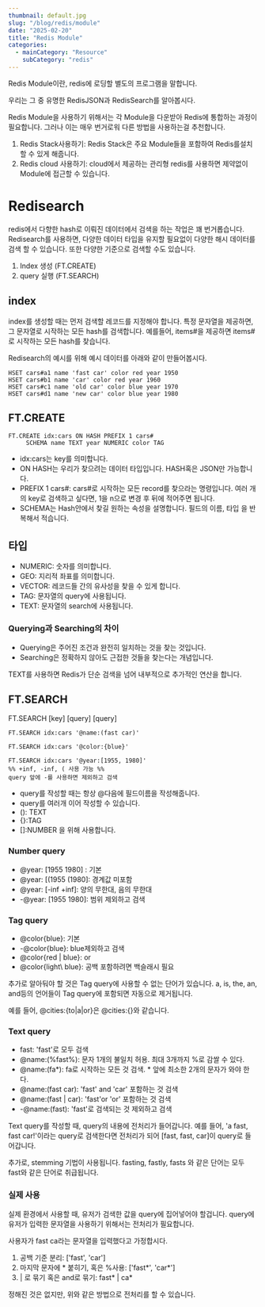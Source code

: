```yaml
---
thumbnail: default.jpg
slug: "/blog/redis/module"
date: "2025-02-20"
title: "Redis Module"
categories:
  - mainCategory: "Resource"
    subCategory: "redis"
---
```


Redis Module이란, redis에 로딩할 별도의 프로그램을 말합니다.

우리는 그 중 유명한 RedisJSON과 RedisSearch를 알아봅시다.

Redis Module을 사용하기 위해서는 각 Module을 다운받아 Redis에 통합하는 과정이 필요합니다.
그러나 이는 매우 번거로워 다른 방법을 사용하는걸 추천합니다.

1. Redis Stack사용하기: Redis Stack은 주요 Module들을 포함하여 Redis를설치할 수 있게 해줍니다.
2. Redis cloud 사용하기: cloud에서 제공하는 관리형 redis를 사용하면 제약없이 Module에 접근할 수 있습니다.

# Redisearch

redis에서 다향한 hash로 이뤄진 데이터에서 검색을 하는 작업은 꽤 번거롭습니다.
Redisearch를 사용하면, 다양한 데이터 타입을 유지할 필요없이 다양한 해시 데이터를 검색 할 수 있습니다. 또한 다양한 기준으로 검색할 수도 있습니다.

1. Index 생성 (FT.CREATE)
2. query 실행 (FT.SEARCH)

## index
index를 생성할 때는 먼저 검색할 레코드를 지정해야 합니다.
특정 문자열을 제공하면, 그 문자열로 시작하는 모든 hash를 검색합니다.
예를들어, items#을 제공하면 items#로 시작하는 모든 hash를 찾습니다. 

Redisearch의 예시를 위해 예시 데이터를 아래와 같이 만들어봅시다.
```redis
HSET cars#a1 name 'fast car' color red year 1950
HSET cars#b1 name 'car' color red year 1960
HSET cars#c1 name 'old car' color blue year 1970
HSET cars#d1 name 'new car' color blue year 1980
```
## FT.CREATE
```
FT.CREATE idx:cars ON HASH PREFIX 1 cars#
	 SCHEMA name TEXT year NUMERIC color TAG
```
- idx:cars는 key를 의미합니다.
- ON HASH는 우리가 찾으려는 데이터 타입입니다. HASH혹은 JSON만 가능합니다.
- PREFIX 1 cars#: cars#로 시작하는 모든 record를 찾으라는 명령입니다. 여러 개의 key로 검색하고 싶다면, 1을 n으로 변경 후 뒤에 적어주면 됩니다.
- SCHEMA는 Hash안에서 찾길 원하는 속성을 설명합니다. 필드의 이름, 타입 을 반복해서 적습니다.

## 타입
- NUMERIC: 숫자를 의미합니다.
- GEO: 지리적 좌표를 의미합니다.
- VECTOR: 레코드들 간의 유사성을 찾을 수 있게 합니다.
- TAG: 문자열의 query에 사용됩니다.
- TEXT: 문자열의 search에 사용됩니다.
### Querying과 Searching의 차이

- Querying은 주어진 조건과 완전히 일치하는 것을 찾는 것입니다.
- Searching은 정확하지 않아도 근접한 것들을 찾는다는 개념입니다.

TEXT를 사용하면 Redis가 단순 검색을 넘어 내부적으로 추가적인 연산을 합니다.

## FT.SEARCH

FT.SEARCH \[key] \[query] \[query]
```
FT.SEARCH idx:cars '@name:(fast car)'
```
```
FT.SEARCH idx:cars '@color:{blue}'
```
```
FT.SEARCH idx:cars '@year:[1955, 1980]'
%% +inf, -inf, ( 사용 가능 %%
query 앞에 -를 사용하면 제외하고 검색
```
- query를 작성할 때는 항상 @다음에 필드이름을 작성해줍니다.
- query를 여러개 이어 작성할 수 있습니다.
- (): TEXT
- {}:TAG
- \[]:NUMBER
을 위해 사용합니다.

### Number query
- @year: \[1955 1980] : 기본
- @year: \[(1955 (1980]: 경계값 미포함
- @year: \[-inf  +inf]: 양의 무한대, 음의 무한대
- -@year: \[1955 1980]: 범위 제외하고 검색

### Tag query
- @color{blue}: 기본
- -@color{blue}: blue제외하고 검색
- @color{red | blue}: or
- @color{light\\ blue}: 공백 포함하려면 백슬래시 필요

추가로 알아둬야 할 것은 Tag query에 사용할 수 없는 단어가 있습니다.
a, is, the, an, and등의 언어들이 Tag query에 포함되면 자동으로 제거됩니다.

예를 들어, @cities:{to|a|or}은 @cities:{}와 같습니다.

### Text query

- fast: 'fast'로 모두 검색
- @name:(%fast%): 문자 1개의 불일치 허용. 최대 3개까지 %로 감쌀 수 있다.
- @name:(fa*): fa로 시작하는 모든 것 검색. * 앞에 최소한 2개의 문자가 와야 한다.
- @name:(fast car): 'fast' and 'car' 포함하는 것 검색
- @name:(fast | car): 'fast'or 'or' 포함하는 것 검색
- -@name:(fast): 'fast'로 검색되는 것 제외하고 검색

Text query를 작성할 때, query의 내용에 전처리가 들어갑니다.
예를 들어,  'a fast, fast car!'이라는 query로 검색한다면 전처리가 되어 \[fast, fast, car]이 query로 들어갑니다.

추가로, stemming 기법이 사용됩니다. 
fasting, fastly, fasts 와 같은 단어는 모두 fast와 같은 단어로 취급됩니다.

### 실제 사용

실제 환경에서 사용할 때, 유저가 검색한 값을 query에 집어넣어야 할겁니다.
query에 유저가 입력한 문자열을 사용하기 위해서는 전처리가 필요합니다.

사용자가 fast ca라는 문자열을 입력했다고 가정합시다.
1. 공백 기준 분리: \['fast', 'car']
2. 마지막 문자에 * 붙히기, 혹은 %사용: \['fast*', 'car*']
3. | 로 묶기 혹은 and로 묶기: fast* | ca*

정해진 것은 없지만, 위와 같은 방법으로 전처리를 할 수 있습니다.